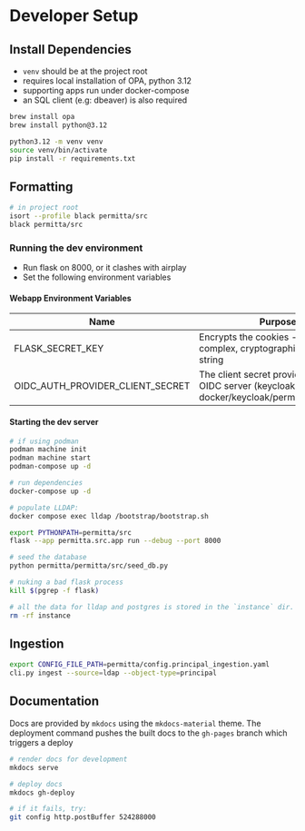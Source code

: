 # Developer Setup
## Install Dependencies
* `venv` should be at the project root
* requires local installation of OPA, python 3.12
* supporting apps run under docker-compose
* an SQL client (e.g: dbeaver) is also required

```bash
brew install opa
brew install python@3.12

python3.12 -m venv venv
source venv/bin/activate
pip install -r requirements.txt

```

## Formatting
```bash
# in project root
isort --profile black permitta/src
black permitta/src
```
### Running the dev environment
* Run flask on 8000, or it clashes with airplay
* Set the following environment variables

#### Webapp Environment Variables
| Name                             | Purpose                                                                                           |
|----------------------------------|---------------------------------------------------------------------------------------------------|
| FLASK_SECRET_KEY                 | Encrypts the cookies - use a complex, cryptographically secure string                             |
| OIDC_AUTH_PROVIDER_CLIENT_SECRET | The client secret provided by the OIDC server (keycloak) - in docker/keycloak/permitta_realm.json |

#### Starting the dev server
```bash
# if using podman
podman machine init
podman machine start
podman-compose up -d

# run dependencies
docker-compose up -d

# populate LLDAP:
docker compose exec lldap /bootstrap/bootstrap.sh

export PYTHONPATH=permitta/src
flask --app permitta.src.app run --debug --port 8000

# seed the database
python permitta/permitta/src/seed_db.py

# nuking a bad flask process
kill $(pgrep -f flask)

# all the data for lldap and postgres is stored in the `instance` dir. nuke it to reset the app
rm -rf instance
```

## Ingestion
```bash
export CONFIG_FILE_PATH=permitta/config.principal_ingestion.yaml
cli.py ingest --source=ldap --object-type=principal
```

## Documentation
Docs are provided by `mkdocs` using the `mkdocs-material` theme.
The deployment command pushes the built docs to the `gh-pages` branch which triggers a deploy
```bash
# render docs for development
mkdocs serve

# deploy docs
mkdocs gh-deploy

# if it fails, try:
git config http.postBuffer 524288000
```

